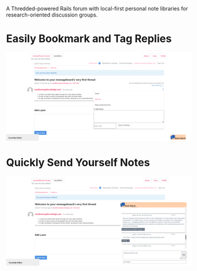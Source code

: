 A Thredded-powered Rails forum with local-first personal note libraries for research-oriented discussion groups.

# Easily Bookmark and Tag Replies 

![screenshot](screenshot_2.png)

# Quickly Send Yourself Notes

![screenshot](screenshot_1.png)